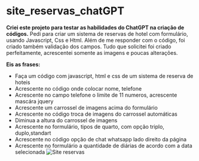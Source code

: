 # site_reservas_chatGPT

**Criei este projeto para testar as habilidades do ChatGPT na criação de códigos.** 
Pedi para criar um sistema de reservas de hotel com formulário, usando Javascript, Css e Html. 
Além de me responder com o código, foi criado também validação dos campos. Tudo que solicitei foi criado perfeitamente, acrescentei somente as imagens e poucas alterações.

**Eis as frases:**
- Faça um código com javascript, html e css de um sistema de reserva de hoteis
- Acrescente no código onde colocar nome, telefone
- Acrescente no campo telefone o limite de 11 numeros, acrescente mascára jquery
- Acrescente um carrossel de imagens acima do formulário
- Acrescente no código troca de imagens do carrossel automáticas
- Diminua a altura do carrossel de imagens
- Acrescente no formulário, tipos de quarto, com opção triplo, duplo,standart
- Acrescente no código opção de chat whatsapp lado direito da página
- Acrescente no formulário a quantidade de diárias de acordo com a data selecionada
![Site reservas]([URL_da_Imagem](https://site-reservas-chat-2s00jpwx0-lucianabailao.vercel.app/)https://site-reservas-chat-2s00jpwx0-lucianabailao.vercel.app/)
